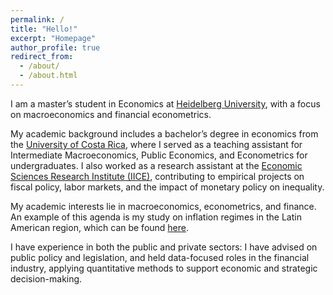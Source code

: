 ```yaml
---
permalink: /
title: "Hello!"
excerpt: "Homepage"
author_profile: true
redirect_from: 
  - /about/
  - /about.html
---
```


I am a master’s student in Economics at [Heidelberg University](https://www.awi.uni-heidelberg.de/en), with a focus on macroeconomics and financial econometrics.

My academic background includes a bachelor’s degree in economics from the [University of Costa Rica](https://economia.ucr.ac.cr/), where I served as a teaching assistant for Intermediate Macroeconomics, Public Economics, and Econometrics for undergraduates. I also worked as a research assistant at the [Economic Sciences Research Institute (IICE)](https://iice.ucr.ac.cr/), contributing to empirical projects on fiscal policy, labor markets, and the impact of monetary policy on inequality.

My academic interests lie in macroeconomics, econometrics, and finance. An example of this agenda is my study on inflation regimes in the Latin American region, which can be found [here](/research/bayesianregimes).

I have experience in both the public and private sectors: I have advised on public policy and legislation, and held data-focused roles in the financial industry, applying quantitative methods to support economic and strategic decision-making.